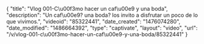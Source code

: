 {
    "title": "Vlog 001-C\u00f3mo hacer un caf\u00e9 y una boda",
    "description": "Un caf\u00e9? una boda? los invito a disfrutar un poco de lo que vivimos.",
    "videoid": "85322441",
    "date_created": "1476074280",
    "date_modified": "1486664392",
    "type": "captivate",
    "layout": "video",
    "url": "\/v\/vlog-001-c\u00f3mo-hacer-un-caf\u00e9-y-una-boda\/85322441"
}